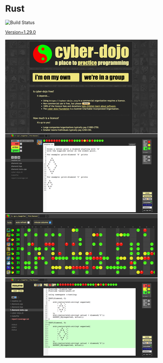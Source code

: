 # Rust

![Build Status](https://travis-ci.org/cyber-dojo-languages/rust.svg?branch=master)

[Version=1.29.0](https://github.com/cyber-dojo-languages/rust/blob/master/check_version.sh)

![cyber-dojo.org home page](https://github.com/cyber-dojo/cyber-dojo/blob/master/shared/home_page_snapshot.png)

